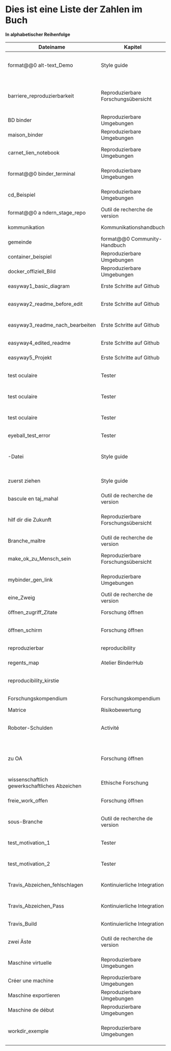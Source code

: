 # Dies ist eine Liste der Zahlen im Buch

**In alphabetischer Reihenfolge**

| Dateiname                                     | Kapitel                              | Beschreibung                                                                                 |
| --------------------------------------------- | ------------------------------------ | -------------------------------------------------------------------------------------------- |
| format@@0 alt-text_Demo                       | Style guide                          | Demonstration von altem Text, der angezeigt wird, wenn Figur nicht gerendert wird            |
| barriere_reproduzierbarkeit                   | Reproduzierbare Forschungsübersicht | Von einer Präsentation abweichen, die Hindernisse für reproduzierbare Forschung hervorhebt |
| BD binder                                     | Reproduzierbare Umgebungen           | Cartoon zeigt mit Binder die Forschung teilen                                                |
| maison_binder                                 | Reproduzierbare Umgebungen           | Startbildschirm eines Beispiel-Binders                                                       |
| carnet_lien_notebook                        | Reproduzierbare Umgebungen           | Interagieren mit einem Beispiel-Binder über ein Notebook                                    |
| format@@0 binder_terminal                     | Reproduzierbare Umgebungen           | Interagieren mit einem Beispiel-Binder über ein Terminal                                    |
| cd_Beispiel                                   | Reproduzierbare Umgebungen           | Beispiel für das Ergebnis der Verwendung von cd in einer Dockerfile                         |
| format@@0 a<unk> ndern_stage_repo           | Outil de recherche de version        | Cartoon zeigt Staging and Commit-A<unk> nderungen à                                          |
| kommunikation                                 | Kommunikationshandbuch               | Illustration des réseaux de communication                                                    |
| gemeinde                                      | format@@0 Community-Handbuch         | Illustration de la communauté Turing Way                                                     |
| container_beispiel                            | Reproduzierbare Umgebungen           | Demo eines einfachen Containers im Terminal                                                  |
| docker_offiziell_Bild                       | Reproduzierbare Umgebungen           | Das offizielle Ubuntu Docker Bild mit Abzeichen                                              |
| easyway1_basic_diagram                      | Erste Schritte auf Github            | Einfacher Repo nach der Antikerstellung                                                      |
| easyway2_readme_before_edit                 | Erste Schritte auf Github            | Beschriebenes Diagramm der Readme-Datei vor dem Bearbeiten                                   |
| easyway3_readme_nach_bearbeiten             | Erste Schritte auf Github            | Annotiertes Diagramm der Lese-Datei nach dem Bearbeiten                                      |
| easyway4_edited_readme                      | Erste Schritte auf Github            | Annotiertes Diagramm der Readme-Datei + -Lizenz                                              |
| easyway5_Projekt                              | Erste Schritte auf Github            | Diagramme détaillé de la page de projet classique                                            |
| test oculaire                                 | Tester                               | Ergebnisse getestet, indem man sieht, ob sie "richtig aussehen"                              |
| test oculaire                                 | Tester                               | Ergebnisse getestet, indem man sieht, ob sie "richtig aussehen"                              |
| test oculaire                                 | Tester                               | Ergebnisse getestet, indem man sieht, ob sie "richtig aussehen"                              |
| eyeball_test_error                          | Tester                               | Fehler erkannt durch Ergebnis 'aussehend'                                                    |
| -Datei                                        | Style guide                          | Zwei Personen, die in einem organisierten Aktenkabinett lächeln und einen Daumen aufgeben   |
| zuerst ziehen                                 | Style guide                          | Zwei Leute, die einen ersten Pull-Request auf GitHub machen                                  |
| bascule en taj_mahal                          | Outil de recherche de version        | Auf den Kopf taj mahal, um Leute zu verwirren                                                |
| hilf dir die Zukunft                          | Reproduzierbare Forschungsübersicht | Eine Frau, die Dokumentation an eine andere Version von sich selbst übergibt                |
| Branche_maître                                | Outil de recherche de version        | Illustrates Commits im Hauptzweig                                                            |
| make_ok_zu_Mensch_sein                    | Reproduzierbare Forschungsübersicht | Eine Frau, die sich Sorgen machte, dass sie einen Fehler gemacht hat                         |
| mybinder_gen_link                           | Reproduzierbare Umgebungen           | Wie die Seite zum Generieren von Binderlinks aussieht                                        |
| eine_Zweig                                    | Outil de recherche de version        | Lecteur de version illustré + une version originale                                          |
| öffnen_zugriff_Zitate                      | Forschung öffnen                    | Auswirkungen der Offenheit auf die Zählung                                                  |
| öffnen_schirm                                | Forschung öffnen                    | Bedingungen unter dem Dach des offenen Stipendiums                                           |
| reproduzierbar                                | reproducibility                      | Zusätzliche Vorteile der reproduzierbaren Arbeit                                            |
| regents_map                                   | Atelier BinderHub                    | Zum Workshoport zuordnen                                                                     |
| reproducibility_kirstie                       |                                      | Bilder Kuh Code und Daten beziehen sich auf bewährte Praxis                                 |
| Forschungskompendium                          | Forschungskompendium                 | Illustration de Forschungskompendiums                                                        |
| Matrice                                       | Risikobewertung                      |                                                                                              |
| Roboter-Schulden                              | Activité                             | Illustration der voreingenommenen automatisierten Entscheidungsfindung                       |
| zu OA                                         | Forschung öffnen                    | Zugstrecke mit grünen, goldenen und Diamantrouten zur Veröffentlichung des offenen Zugangs |
| wissenschaftlich gewerkschaftliches Abzeichen | Ethische Forschung                   | Bild eines E-Mail-Abzeichens                                                                 |
| freie_work_offen                            | Forschung öffnen                    | Ein Plakatbild, das die Vorteile zeigt, Ihre Arbeit offen zu teilen                          |
| sous-Branche                                  | Outil de recherche de version        | Illustrates Versionsverwaltungszweig + Unterzweig                                            |
| test_motivation_1                           | Tester                               | Beispiel für die Konsequenz des nicht getesteten Codes                                      |
| test_motivation_2                           | Tester                               | Beispiel für die Konsequenz des nicht getesteten Codes                                      |
| Travis_Abzeichen_fehlschlagen               | Kontinuierliche Integration          | Ein Readme mit einem fehlgeschlagenen Travis Abzeichen                                       |
| Travis_Abzeichen_Pass                       | Kontinuierliche Integration          | Ein Readme mit einem vorübergehenden Travis Abzeichen                                       |
| Travis_Build                                  | Kontinuierliche Integration          | Wie das Travis-Dashboard aussieht                                                            |
| zwei Äste                                    | Outil de recherche de version        | Illustratiert Versionskontrollmeister + zwei Zweige                                          |
| Maschine virtuelle                            | Reproduzierbare Umgebungen           | Beispiel für eine virtuelle Ubuntu-Maschine auf Fenstern                                    |
| Créer une machine                             | Reproduzierbare Umgebungen           | Créer une Maschine Virtuelle dans VirtualBox                                                 |
| Maschine exportieren                          | Reproduzierbare Umgebungen           | Alors exportez un masque virtuel dans VirtualBox                                             |
| Maschine de début                             | Reproduzierbare Umgebungen           | Démarrer la Maschine Virtuelle dans VirtualBox                                               |
| workdir_exemple                               | Reproduzierbare Umgebungen           | Beispiel für die Verwendung von Arbeitsverzeichnis in Dockerfiles                           |
